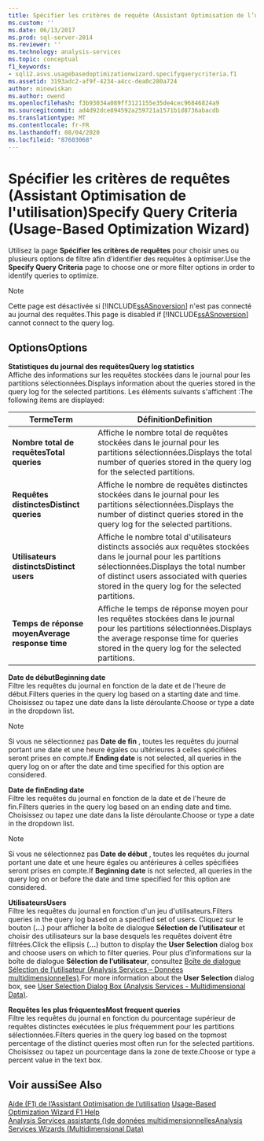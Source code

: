 ```yaml
---
title: Spécifier les critères de requête (Assistant Optimisation de l’utilisation) | Microsoft Docs
ms.custom: ''
ms.date: 06/13/2017
ms.prod: sql-server-2014
ms.reviewer: ''
ms.technology: analysis-services
ms.topic: conceptual
f1_keywords:
- sql12.asvs.usagebasedoptimizationwizard.specifyquerycriteria.f1
ms.assetid: 3193adc2-af9f-4234-a4cc-dea0c280a724
author: minewiskan
ms.author: owend
ms.openlocfilehash: f3b93034a089ff3121155e35de4cec96846824a9
ms.sourcegitcommit: ad4d92dce894592a259721a1571b1d8736abacdb
ms.translationtype: MT
ms.contentlocale: fr-FR
ms.lasthandoff: 08/04/2020
ms.locfileid: "87603068"
---
```

# <a name="specify-query-criteria-usage-based-optimization-wizard"></a><span data-ttu-id="13734-102">Spécifier les critères de requêtes (Assistant Optimisation de l'utilisation)</span><span class="sxs-lookup"><span data-stu-id="13734-102">Specify Query Criteria (Usage-Based Optimization Wizard)</span></span>
  <span data-ttu-id="13734-103">Utilisez la page **Spécifier les critères de requêtes** pour choisir unes ou plusieurs options de filtre afin d'identifier des requêtes à optimiser.</span><span class="sxs-lookup"><span data-stu-id="13734-103">Use the **Specify Query Criteria** page to choose one or more filter options in order to identify queries to optimize.</span></span>  
  
> [!NOTE]  
>  <span data-ttu-id="13734-104">Cette page est désactivée si [!INCLUDE[ssASnoversion](../includes/ssasnoversion-md.md)] n'est pas connecté au journal des requêtes.</span><span class="sxs-lookup"><span data-stu-id="13734-104">This page is disabled if [!INCLUDE[ssASnoversion](../includes/ssasnoversion-md.md)] cannot connect to the query log.</span></span>  
  
## <a name="options"></a><span data-ttu-id="13734-105">Options</span><span class="sxs-lookup"><span data-stu-id="13734-105">Options</span></span>  
 <span data-ttu-id="13734-106">**Statistiques du journal des requêtes**</span><span class="sxs-lookup"><span data-stu-id="13734-106">**Query log statistics**</span></span>  
 <span data-ttu-id="13734-107">Affiche des informations sur les requêtes stockées dans le journal pour les partitions sélectionnées.</span><span class="sxs-lookup"><span data-stu-id="13734-107">Displays information about the queries stored in the query log for the selected partitions.</span></span> <span data-ttu-id="13734-108">Les éléments suivants s'affichent :</span><span class="sxs-lookup"><span data-stu-id="13734-108">The following items are displayed:</span></span>  
  
|<span data-ttu-id="13734-109">Terme</span><span class="sxs-lookup"><span data-stu-id="13734-109">Term</span></span>|<span data-ttu-id="13734-110">Définition</span><span class="sxs-lookup"><span data-stu-id="13734-110">Definition</span></span>|  
|----------|----------------|  
|<span data-ttu-id="13734-111">**Nombre total de requêtes**</span><span class="sxs-lookup"><span data-stu-id="13734-111">**Total queries**</span></span>|<span data-ttu-id="13734-112">Affiche le nombre total de requêtes stockées dans le journal pour les partitions sélectionnées.</span><span class="sxs-lookup"><span data-stu-id="13734-112">Displays the total number of queries stored in the query log for the selected partitions.</span></span>|  
|<span data-ttu-id="13734-113">**Requêtes distinctes**</span><span class="sxs-lookup"><span data-stu-id="13734-113">**Distinct queries**</span></span>|<span data-ttu-id="13734-114">Affiche le nombre de requêtes distinctes stockées dans le journal pour les partitions sélectionnées.</span><span class="sxs-lookup"><span data-stu-id="13734-114">Displays the number of distinct queries stored in the query log for the selected partitions.</span></span>|  
|<span data-ttu-id="13734-115">**Utilisateurs distincts**</span><span class="sxs-lookup"><span data-stu-id="13734-115">**Distinct users**</span></span>|<span data-ttu-id="13734-116">Affiche le nombre total d'utilisateurs distincts associés aux requêtes stockées dans le journal pour les partitions sélectionnées.</span><span class="sxs-lookup"><span data-stu-id="13734-116">Displays the total number of distinct users associated with queries stored in the query log for the selected partitions.</span></span>|  
|<span data-ttu-id="13734-117">**Temps de réponse moyen**</span><span class="sxs-lookup"><span data-stu-id="13734-117">**Average response time**</span></span>|<span data-ttu-id="13734-118">Affiche le temps de réponse moyen pour les requêtes stockées dans le journal pour les partitions sélectionnées.</span><span class="sxs-lookup"><span data-stu-id="13734-118">Displays the average response time for queries stored in the query log for the selected partitions.</span></span>|  
  
 <span data-ttu-id="13734-119">**Date de début**</span><span class="sxs-lookup"><span data-stu-id="13734-119">**Beginning date**</span></span>  
 <span data-ttu-id="13734-120">Filtre les requêtes du journal en fonction de la date et de l'heure de début.</span><span class="sxs-lookup"><span data-stu-id="13734-120">Filters queries in the query log based on a starting date and time.</span></span> <span data-ttu-id="13734-121">Choisissez ou tapez une date dans la liste déroulante.</span><span class="sxs-lookup"><span data-stu-id="13734-121">Choose or type a date in the dropdown list.</span></span>  
  
> [!NOTE]  
>  <span data-ttu-id="13734-122"> Si vous ne sélectionnez pas **Date de fin** , toutes les requêtes du journal portant une date et une heure égales ou ultérieures à celles spécifiées seront prises en compte.</span><span class="sxs-lookup"><span data-stu-id="13734-122">If **Ending date** is not selected, all queries in the query log on or after the date and time specified for this option are considered.</span></span>  
  
 <span data-ttu-id="13734-123">**Date de fin**</span><span class="sxs-lookup"><span data-stu-id="13734-123">**Ending date**</span></span>  
 <span data-ttu-id="13734-124">Filtre les requêtes du journal en fonction de la date et de l'heure de fin.</span><span class="sxs-lookup"><span data-stu-id="13734-124">Filters queries in the query log based on an ending date and time.</span></span> <span data-ttu-id="13734-125">Choisissez ou tapez une date dans la liste déroulante.</span><span class="sxs-lookup"><span data-stu-id="13734-125">Choose or type a date in the dropdown list.</span></span>  
  
> [!NOTE]  
>  <span data-ttu-id="13734-126"> Si vous ne sélectionnez pas **Date de début** , toutes les requêtes du journal portant une date et une heure égales ou antérieures à celles spécifiées seront prises en compte.</span><span class="sxs-lookup"><span data-stu-id="13734-126">If **Beginning date** is not selected, all queries in the query log on or before the date and time specified for this option are considered.</span></span>  
  
 <span data-ttu-id="13734-127">**Utilisateurs**</span><span class="sxs-lookup"><span data-stu-id="13734-127">**Users**</span></span>  
 <span data-ttu-id="13734-128">Filtre les requêtes du journal en fonction d'un jeu d'utilisateurs.</span><span class="sxs-lookup"><span data-stu-id="13734-128">Filters queries in the query log based on a specified set of users.</span></span> <span data-ttu-id="13734-129">Cliquez sur le bouton (**...**) pour afficher la boîte de dialogue **Sélection de l’utilisateur** et choisir des utilisateurs sur la base desquels les requêtes doivent être filtrées.</span><span class="sxs-lookup"><span data-stu-id="13734-129">Click the ellipsis (**...**) button to display the **User Selection** dialog box and choose users on which to filter queries.</span></span> <span data-ttu-id="13734-130">Pour plus d’informations sur la boîte de dialogue **Sélection de l’utilisateur**, consultez [Boîte de dialogue Sélection de l’utilisateur &#40;Analysis Services – Données multidimensionnelles&#41;](user-selection-dialog-box-analysis-services-multidimensional-data.md).</span><span class="sxs-lookup"><span data-stu-id="13734-130">For more information about the **User Selection** dialog box, see [User Selection Dialog Box &#40;Analysis Services - Multidimensional Data&#41;](user-selection-dialog-box-analysis-services-multidimensional-data.md).</span></span>  
  
 <span data-ttu-id="13734-131">**Requêtes les plus fréquentes**</span><span class="sxs-lookup"><span data-stu-id="13734-131">**Most frequent queries**</span></span>  
 <span data-ttu-id="13734-132">Filtre les requêtes du journal en fonction du pourcentage supérieur de requêtes distinctes exécutées le plus fréquemment pour les partitions sélectionnées.</span><span class="sxs-lookup"><span data-stu-id="13734-132">Filters queries in the query log based on the topmost percentage of the distinct queries most often run for the selected partitions.</span></span> <span data-ttu-id="13734-133">Choisissez ou tapez un pourcentage dans la zone de texte.</span><span class="sxs-lookup"><span data-stu-id="13734-133">Choose or type a percent value in the text box.</span></span>  
  
## <a name="see-also"></a><span data-ttu-id="13734-134">Voir aussi</span><span class="sxs-lookup"><span data-stu-id="13734-134">See Also</span></span>  
 <span data-ttu-id="13734-135">[Aide (F1) de l’Assistant Optimisation de l’utilisation](usage-based-optimization-wizard-f1-help.md) </span><span class="sxs-lookup"><span data-stu-id="13734-135">[Usage-Based Optimization Wizard F1 Help](usage-based-optimization-wizard-f1-help.md) </span></span>  
 [<span data-ttu-id="13734-136">Analysis Services assistants &#40;&#41;de données multidimensionnelles</span><span class="sxs-lookup"><span data-stu-id="13734-136">Analysis Services Wizards &#40;Multidimensional Data&#41;</span></span>](analysis-services-wizards-multidimensional-data.md)  
  
  

